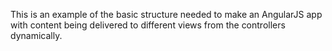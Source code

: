 This is an example of the basic structure needed to make an AngularJS app with content being delivered to different views from the controllers dynamically.